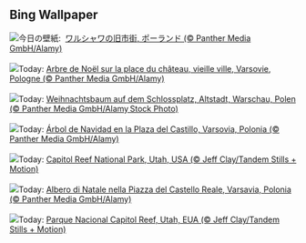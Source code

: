 ## Bing Wallpaper
![](https://www.bing.com/th?id=OHR.WarsawChristmas_JA-JP1330837754_UHD.jpg&w=1000)今日の壁紙: &nbsp;[ワルシャワの旧市街, ポーランド (© Panther Media GmbH/Alamy)](https://www.bing.com/th?id=OHR.WarsawChristmas_JA-JP1330837754_UHD.jpg)
<br><br/>
![](https://www.bing.com/th?id=OHR.WarsawChristmas_FR-FR2276037087_UHD.jpg&w=1000)Today: [Arbre de Noël sur la place du château, vieille ville, Varsovie, Pologne (© Panther Media GmbH/Alamy)](https://www.bing.com/th?id=OHR.WarsawChristmas_FR-FR2276037087_UHD.jpg)
<br><br/>
![](https://www.bing.com/th?id=OHR.WarsawChristmas_DE-DE0154947188_UHD.jpg&w=1000)Today: [Weihnachtsbaum auf dem Schlossplatz, Altstadt, Warschau, Polen (© Panther Media GmbH/Alamy Stock Photo)](https://www.bing.com/th?id=OHR.WarsawChristmas_DE-DE0154947188_UHD.jpg)
<br><br/>
![](https://www.bing.com/th?id=OHR.WarsawChristmas_ES-ES2780904824_UHD.jpg&w=1000)Today: [Árbol de Navidad en la Plaza del Castillo, Varsovia, Polonia (© Panther Media GmbH/Alamy)](https://www.bing.com/th?id=OHR.WarsawChristmas_ES-ES2780904824_UHD.jpg)
<br><br/>
![](https://www.bing.com/th?id=OHR.CapitolReefSnow_EN-GB5319402491_UHD.jpg&w=1000)Today: [Capitol Reef National Park, Utah, USA (© Jeff Clay/Tandem Stills + Motion)](https://www.bing.com/th?id=OHR.CapitolReefSnow_EN-GB5319402491_UHD.jpg)
<br><br/>
![](https://www.bing.com/th?id=OHR.WarsawChristmas_IT-IT0745258849_UHD.jpg&w=1000)Today: [Albero di Natale nella Piazza del Castello Reale, Varsavia, Polonia (© Panther Media GmbH/Alamy)](https://www.bing.com/th?id=OHR.WarsawChristmas_IT-IT0745258849_UHD.jpg)
<br><br/>
![](https://www.bing.com/th?id=OHR.CapitolReefSnow_PT-BR7723404626_UHD.jpg&w=1000)Today: [Parque Nacional Capitol Reef, Utah, EUA (© Jeff Clay/Tandem Stills + Motion)](https://www.bing.com/th?id=OHR.CapitolReefSnow_PT-BR7723404626_UHD.jpg)
<br><br/>
